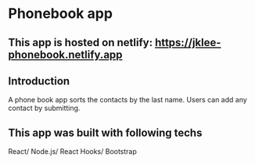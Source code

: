 # Phonebook app

## This app is hosted on netlify: https://jklee-phonebook.netlify.app


## Introduction 
A phone book app sorts the contacts by the last name. Users can add any contact by submitting.

## This app was built with following techs
React/ Node.js/ React Hooks/ Bootstrap
